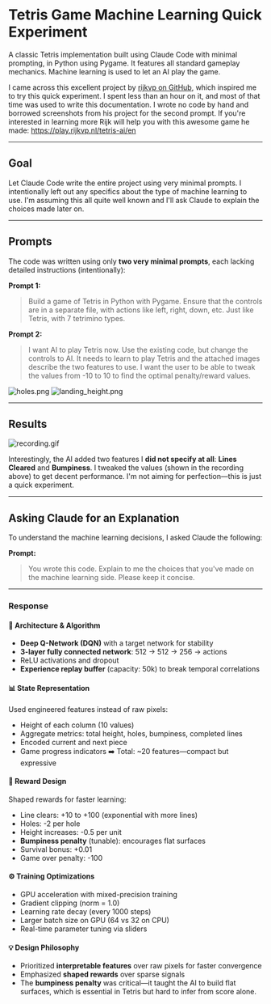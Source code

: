 # Tetris Game Machine Learning Quick Experiment

A classic Tetris implementation built using Claude Code with minimal prompting, in Python using Pygame. It features all standard gameplay mechanics. Machine learning is used to let an AI play the game.

I came across this excellent project by [rijkvp on GitHub](https://github.com/rijkvp/tetris-ai), which inspired me to try this quick experiment. I spent less than an hour on it, and most of that time was used to write this documentation. I wrote no code by hand and borrowed screenshots from his project for the second prompt. If you're interested in learning more Rijk will help you with this awesome game he made: https://play.rijkvp.nl/tetris-ai/en

---

## Goal

Let Claude Code write the entire project using very minimal prompts. I intentionally left out any specifics about the type of machine learning to use. I'm assuming this all quite well known and I'll ask Claude to explain the choices made later on.

---

## Prompts

The code was written using only **two very minimal prompts**, each lacking detailed instructions (intentionally):

**Prompt 1:**

> Build a game of Tetris in Python with Pygame. Ensure that the controls are in a separate file, with actions like left, right, down, etc. Just like Tetris, with 7 tetrimino types.

**Prompt 2:**

> I want AI to play Tetris now. Use the existing code, but change the controls to AI. It needs to learn to play Tetris and the attached images describe the two features to use. I want the user to be able to tweak the values from -10 to 10 to find the optimal penalty/reward values.

![holes.png](images/holes.png)
![landing\_height.png](images/landingheight.png)

---

## Results

![recording.gif](images/recording.gif)

Interestingly, the AI added two features I **did not specify at all**: **Lines Cleared** and **Bumpiness**. I tweaked the values (shown in the recording above) to get decent performance. I'm not aiming for perfection—this is just a quick experiment.

---

## Asking Claude for an Explanation

To understand the machine learning decisions, I asked Claude the following:

**Prompt:**

> You wrote this code. Explain to me the choices that you've made on the machine learning side. Please keep it concise.

---

### Response

#### 🧠 Architecture & Algorithm

* **Deep Q-Network (DQN)** with a target network for stability
* **3-layer fully connected network**: 512 → 512 → 256 → actions
* ReLU activations and dropout
* **Experience replay buffer** (capacity: 50k) to break temporal correlations

#### 📊 State Representation

Used engineered features instead of raw pixels:

* Height of each column (10 values)
* Aggregate metrics: total height, holes, bumpiness, completed lines
* Encoded current and next piece
* Game progress indicators
  ➡️ Total: \~20 features—compact but expressive

#### 🎯 Reward Design

Shaped rewards for faster learning:

* Line clears: +10 to +100 (exponential with more lines)
* Holes: -2 per hole
* Height increases: -0.5 per unit
* **Bumpiness penalty** (tunable): encourages flat surfaces
* Survival bonus: +0.01
* Game over penalty: -100

#### ⚙️ Training Optimizations

* GPU acceleration with mixed-precision training
* Gradient clipping (norm = 1.0)
* Learning rate decay (every 1000 steps)
* Larger batch size on GPU (64 vs 32 on CPU)
* Real-time parameter tuning via sliders

#### 💡 Design Philosophy

* Prioritized **interpretable features** over raw pixels for faster convergence
* Emphasized **shaped rewards** over sparse signals
* The **bumpiness penalty** was critical—it taught the AI to build flat surfaces, which is essential in Tetris but hard to infer from score alone.

